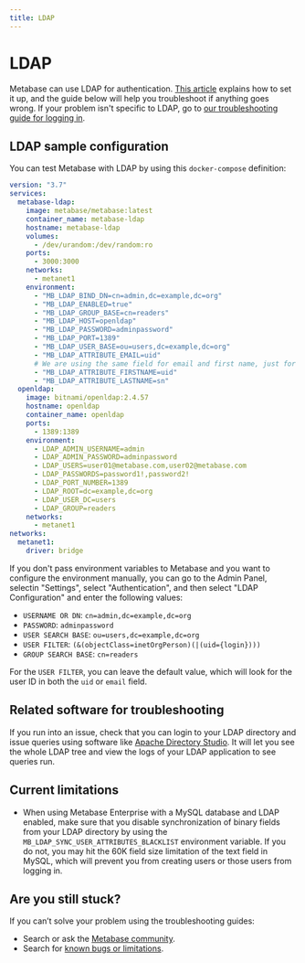 ```yaml
---
title: LDAP
---
```


# LDAP

Metabase can use LDAP for authentication. [This article][ldap-learn] explains how to set it up, and the guide below will help you troubleshoot if anything goes wrong. If your problem isn't specific to LDAP, go to [our troubleshooting guide for logging in](./cant-log-in.md).

## LDAP sample configuration

You can test Metabase with LDAP by using this `docker-compose` definition:

```yml
version: "3.7"
services:
  metabase-ldap:
    image: metabase/metabase:latest
    container_name: metabase-ldap
    hostname: metabase-ldap
    volumes:
      - /dev/urandom:/dev/random:ro
    ports:
      - 3000:3000
    networks:
      - metanet1
    environment:
      - "MB_LDAP_BIND_DN=cn=admin,dc=example,dc=org"
      - "MB_LDAP_ENABLED=true"
      - "MB_LDAP_GROUP_BASE=cn=readers"
      - "MB_LDAP_HOST=openldap"
      - "MB_LDAP_PASSWORD=adminpassword"
      - "MB_LDAP_PORT=1389"
      - "MB_LDAP_USER_BASE=ou=users,dc=example,dc=org"
      - "MB_LDAP_ATTRIBUTE_EMAIL=uid"
      # We are using the same field for email and first name, just for this example to work without modifications to the LDAP objects
      - "MB_LDAP_ATTRIBUTE_FIRSTNAME=uid"
      - "MB_LDAP_ATTRIBUTE_LASTNAME=sn"
  openldap:
    image: bitnami/openldap:2.4.57
    hostname: openldap
    container_name: openldap
    ports:
      - 1389:1389
    environment:
      - LDAP_ADMIN_USERNAME=admin
      - LDAP_ADMIN_PASSWORD=adminpassword
      - LDAP_USERS=user01@metabase.com,user02@metabase.com
      - LDAP_PASSWORDS=password1!,password2!
      - LDAP_PORT_NUMBER=1389
      - LDAP_ROOT=dc=example,dc=org
      - LDAP_USER_DC=users
      - LDAP_GROUP=readers
    networks:
      - metanet1
networks:
  metanet1:
    driver: bridge
```

If you don't pass environment variables to Metabase and you want to configure the environment manually, you can go to the Admin Panel, selectin "Settings", select "Authentication", and then select "LDAP Configuration" and enter the following values:

- `USERNAME OR DN`: `cn=admin,dc=example,dc=org`
- `PASSWORD`: `adminpassword`
- `USER SEARCH BASE`: `ou=users,dc=example,dc=org`
- `USER FILTER`: `(&(objectClass=inetOrgPerson)(|(uid={login})))`
- `GROUP SEARCH BASE`: `cn=readers`

For the `USER FILTER`, you can leave the default value, which will look for the user ID in both the `uid` or `email` field.

## Related software for troubleshooting

If you run into an issue, check that you can login to your LDAP directory and issue queries using software like [Apache Directory Studio][apache-directory-studio]. It will let you see the whole LDAP tree and view the logs of your LDAP application to see queries run.

<h2 id="current-limitations">Current limitations</h2>

- When using Metabase Enterprise with a MySQL database and LDAP enabled, make sure that you disable synchronization of binary fields from your LDAP directory by using the `MB_LDAP_SYNC_USER_ATTRIBUTES_BLACKLIST` environment variable. If you do not, you may hit the 60K field size limitation of the text field in MySQL, which will prevent you from creating users or those users from logging in.

[apache-directory-studio]: https://directory.apache.org/studio/
[ldap-learn]: https://www.metabase.com/learn/permissions/ldap-auth-access-control.html
[ldap-docs]: ../people-and-groups/google-and-ldap.md#enabling-ldap-authentication

## Are you still stuck?

If you can’t solve your problem using the troubleshooting guides:

- Search or ask the [Metabase community](https://discourse.metabase.com/).
- Search for [known bugs or limitations](./known-issues.md).
